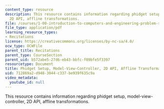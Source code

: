 ```yaml
---
content_type: resource
description: This resource contains information regarding phidget setup, model-view-controller,
  2D API, affline transformations.
file: /courses/1-00-introduction-to-computers-and-engineering-problem-solving-spring-2012/712869a2d9483044c337be939f635c9a_MIT1_00S12_REC_8.pdf
file_type: application/pdf
learning_resource_types:
- Recitations
license: https://creativecommons.org/licenses/by-nc-sa/4.0/
ocw_type: OCWFile
parent_title: Recitations
parent_type: CourseSection
parent_uid: b572abe5-27d6-eb43-bbfc-f09bfe5f3397
resourcetype: Document
title: Phidget Setup, Model-View-Controller, 2D API, Affline Transformations
uid: 712869a2-d948-3044-c337-be939f635c9a
video_metadata:
  youtube_id: null
---
```

This resource contains information regarding phidget setup, model-view-controller, 2D API, affline transformations.